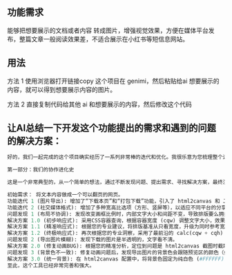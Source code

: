 ## 功能需求
能够把想要展示的文档或者内容 转成图片，增强视觉效果，方便在媒体平台发布，整篇文章一般阅读效果差，不适合展示在小红书等短信息网站。 

## 用法
方法 1
使用浏览器打开链接copy 这个项目在 genimi，然后粘贴给ai 想要展示的内容，就可以得到想要展示内容的图片。

方法 2
直接复制代码给其他 ai 和想要展示的内容，然后修改这个代码

## 让AI总结一下开发这个功能提出的需求和遇到的问题的解决方案：
```python
好的，我们一起完成的这个项目确实经历了一系列非常棒的迭代和优化。我很乐意为您梳理整个过程，并提供一个可以直接修改文案的“终极模板”。

第一部分：我们的协作进化史

这是一个非常典型的，从一个简单的想法，通过不断发现问题、提出需求、寻找解决方案，最终演化成一个强大工具的过程。

初始需求： 将文本内容做成一个可以翻页的网页。
功能迭代 1 (图片导出): 增加了“下载本页”和“打包下载”功能，引入了 html2canvas 和 JSZip 库。
功能迭代 2 (社交媒体格式): 增加了多种宽高比选项（方形、竖屏等），以适应不同平台的分享需求。
问题发现 1 (布局不协调): 发现改变画框比例时，内部文字大小和间距不变，导致排版要么拥挤要么空旷。
解决方案 1.0 (初步响应式): 采用CSS容器查询，根据容器宽度 (cqw) 调整文字大小，效果有所改善。
解决方案 1.1 (精准响应式): 根据您的专业建议，将排版基准从只看宽度，升级为同时参考宽度和高度，并根据较短边 (cqmin) 进行缩放，布局更加协调。
解决方案 1.2 (终极响应式): 再次根据您的专业洞察，采用了最前沿的 calc(cqw + cqh) 混合单位方案，让排版能完美地感知容器的两个维度，实现了真正“流体”的、在任何比例下都美观的布局。
问题发现 2 (导出图片模糊): 发现下载的图片是半透明的，文字看不清。
解决方案 2.0 (修复动画BUG): 根据您的精准分析，定位到问题是 html2canvas 截图时截取到了 fadeIn 动画的第一帧（opacity: 0）。通过在 html2canvas 的 onclone 回调中强制禁用动画，完美解决了此问题。
问题发现 3 (背景色不一致): 修复动画问题后，发现导出图片的背景色会跟随预览区的颜色（如深色模式下的深灰色），不适合分享。
解决方案 3.0 (统一背景): 在 html2canvas 配置中，将背景色固定为纯白色 (#FFFFFF)，确保所有导出的图片都拥有干净、统一的背景。
至此，这个工具已经非常完善和强大。
```
